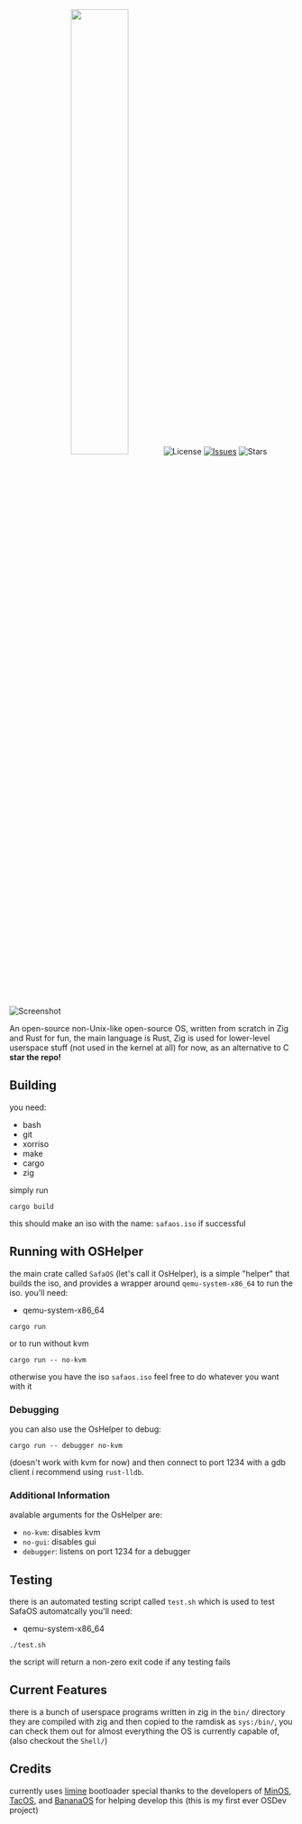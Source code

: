 <div align="center">
<img src="https://repository-images.githubusercontent.com/825143915/95735661-0205-4029-97d5-fcfa347c8067" width="45%" height="45%>

#
[![License](https://img.shields.io/github/license/SafaOS/SafaOS?color=red)](https://github.com/SafaOS/SafaOS/blob/main/LICENSE) [![Issues](https://img.shields.io/github/issues/SafaOS/SafaOS)](https://github.com/SafaOS/SafaOS/issues) ![Stars](https://img.shields.io/github/stars/SafaOS/SafaOS?style=flat-square)
</div>

![Screenshot](https://observerunit.github.io/priv/imgs/screenshots/Safa190225.png)

An open-source non-Unix-like open-source OS, written from scratch in Zig and Rust for fun,
the main language is Rust, Zig is used for lower-level userspace stuff (not used in the kernel at all) for now, as an alternative to C
**star the repo!**

## Building
you need: 

- bash
- git
- xorriso
- make
- cargo
- zig

simply run
```
cargo build
```

this should make an iso with the name: `safaos.iso` if successful
## Running with OSHelper
the main crate called `SafaOS` (let's call it OsHelper), is a simple "helper" that builds the iso, and provides a wrapper around `qemu-system-x86_64` to run the iso.
you'll need:

- qemu-system-x86_64

```
cargo run
```
or to run without kvm
```
cargo run -- no-kvm
```
otherwise you have the iso `safaos.iso` feel free to do whatever you want with it

### Debugging
you can also use the OsHelper to debug:
```
cargo run -- debugger no-kvm
```
(doesn't work with kvm for now)
and then connect to port 1234 with a gdb client i recommend using `rust-lldb`.

### Additional Information
avalable arguments for the OsHelper are:

- `no-kvm`: disables kvm
- `no-gui`: disables gui
- `debugger`: listens on port 1234 for a debugger

## Testing
there is an automated testing script called `test.sh` which is used to test SafaOS automatcally
you'll need:

- qemu-system-x86_64

```
./test.sh
```
the script will return a non-zero exit code if any testing fails

## Current Features
there is a bunch of userspace programs written in zig in the `bin/` directory they are compiled with zig and then copied to the ramdisk as `sys:/bin/`, you can check them out for almost everything the OS is currently capable of, (also checkout the `Shell/`)

## Credits
currently uses [limine](https://limine-bootloader.org/) bootloader
special thanks to the developers of [MinOS](https://github.com/Dcraftbg/MinOS/), [TacOS](https://github.com/UnmappedStack/TacOS), and [BananaOS](https://github.com/Bananymous/banan-os) for helping develop this (this is my first ever OSDev project)

